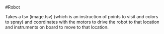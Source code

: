 #Robot

Takes a tsv (image.tsv) (which is an instruction of points to visit and colors to spray)
and coordinates with the motors to drive the robot to that location and instruments on
board to move to that location.
